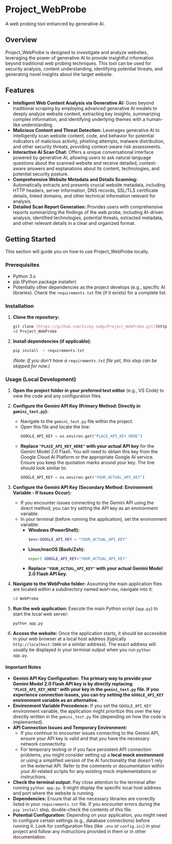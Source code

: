 # Project_WebProbe

A web probing tool enhanced by generative AI.

## Overview

Project\_WebProbe is designed to investigate and analyze websites, leveraging the power of generative AI to provide insightful information beyond traditional web probing techniques. This tool can be used for security analysis, content understanding, identifying potential threats, and generating novel insights about the target website.

## Features

* **Intelligent Web Content Analysis via Generative AI:** Goes beyond traditional scraping by employing advanced generative AI models to deeply analyze website content, extracting key insights, summarizing complex information, and identifying underlying themes with a human-like understanding.
* **Malicious Content and Threat Detection:** Leverages generative AI to intelligently scan website content, code, and behavior for potential indicators of malicious activity, phishing attempts, malware distribution, and other security threats, providing context-aware risk assessments.
* **Interactive AI Scan Chat:** Offers a unique conversational interface powered by generative AI, allowing users to ask natural language questions about the scanned website and receive detailed, context-aware answers and explanations about its content, technologies, and potential security posture.
* **Comprehensive Website Metadata and Details Scanning:** Automatically extracts and presents crucial website metadata, including HTTP headers, server information, DNS records, SSL/TLS certificate details, linked domains, and other technical information relevant for analysis.
* **Detailed Scan Report Generation:** Provides users with comprehensive reports summarizing the findings of the web probe, including AI-driven analysis, identified technologies, potential threats, extracted metadata, and other relevant details in a clear and organized format.

## Getting Started

This section will guide you on how to use Project\_WebProbe locally.

### Prerequisites

* Python 3.x
* pip (Python package installer)
* Potentially other dependencies as the project develops (e.g., specific AI libraries). Check the `requirements.txt` file (if it exists) for a complete list.

### Installation

1.  **Clone the repository:**
    ```bash
    git clone [https://github.com/Vicky-so6p/Project_WebProbe.git](https://github.com/Vicky-so6p/Project_WebProbe.git)
    cd Project_WebProbe
    ```

2.  **Install dependencies (if applicable):**
    ```bash
    pip install -r requirements.txt
    ```
    *(Note: If you don't have a `requirements.txt` file yet, this step can be skipped for now.)*

### Usage (Local Development)

1.  **Open the project folder in your preferred text editor** (e.g., VS Code) to view the code and any configuration files.

2.  **Configure the Gemini API Key (Primary Method: Directly in `gemini_test.py`):**
    * Navigate to the `gemini_test.py` file within the project.
    * Open this file and locate the line:
      ```python
      GOOGLE_API_KEY = os.environ.get("PLACE_API_KEY_HERE")
      ```
    * **Replace `"PLACE_API_KEY_HERE"` with your actual API key** for the Gemini Model 2.0 Flash. You will need to obtain this key from the Google Cloud AI Platform or the appropriate Google AI service. Ensure you keep the quotation marks around your key. The line should look similar to:
      ```python
      GOOGLE_API_KEY = os.environ.get("YOUR_ACTUAL_API_KEY")
      ```

3.  **Configure the Gemini API Key (Secondary Method: Environment Variable - If Issues Occur):**
    * If you encounter issues connecting to the Gemini API using the direct method, you can try setting the API key as an environment variable.
    * In your terminal (before running the application), set the environment variable:
        * **Windows (PowerShell):**
            ```powershell
            $env:GOOGLE_API_KEY = "YOUR_ACTUAL_API_KEY"
            ```
        * **Linux/macOS (Bash/Zsh):**
            ```bash
            export GOOGLE_API_KEY="YOUR_ACTUAL_API_KEY"
            ```
        * **Replace `"YOUR_ACTUAL_API_KEY"` with your actual Gemini Model 2.0 Flash API key.**

4.  **Navigate to the WebProbe folder:** Assuming the main application files are located within a subdirectory named `WebProbe`, navigate into it:
    ```bash
    cd WebProbe
    ```

5.  **Run the web application:** Execute the main Python script (`app.py`) to start the local web server:
    ```bash
    python app.py
    ```

6.  **Access the website:** Once the application starts, it should be accessible in your web browser at a local host address (typically `http://localhost:5000` or a similar address). The exact address will usually be displayed in your terminal output when you run `python app.py`.

#### Important Notes

* **Gemini API Key Configuration:** **The primary way to provide your Gemini Model 2.0 Flash API key is by directly replacing `"PLACE_API_KEY_HERE"` with your key in the `gemini_test.py` file. If you experience connection issues, you can try setting the `GOOGLE_API_KEY` environment variable as an alternative.**
* **Environment Variable Precedence:** If you set the `GOOGLE_API_KEY` environment variable, the application might prioritize this over the key directly written in the `gemini_test.py` file (depending on how the code is implemented).
* **API Connection Issues and Temporary Environment:**
    * If you continue to encounter issues connecting to the Gemini API, ensure your API key is valid and that you have the necessary network connectivity.
    * For temporary testing or if you face persistent API connection problems, you might consider setting up a **local mock environment** or using a simplified version of the AI functionality that doesn't rely on the external API. Refer to the comments or documentation within your AI-related scripts for any existing mock implementations or instructions.
* **Check the terminal output:** Pay close attention to the terminal after running `python app.py`. It might display the specific local host address and port where the website is running.
* **Dependencies:** Ensure that all the necessary libraries are correctly listed in your `requirements.txt` file. If you encounter errors during the `pip install` step, double-check the contents of this file.
* **Potential Configuration:** Depending on your application, you might need to configure certain settings (e.g., database connections) before running it. Look for configuration files (like `.env` or `config.ini`) in your project and follow any instructions provided in them or in other documentation.
